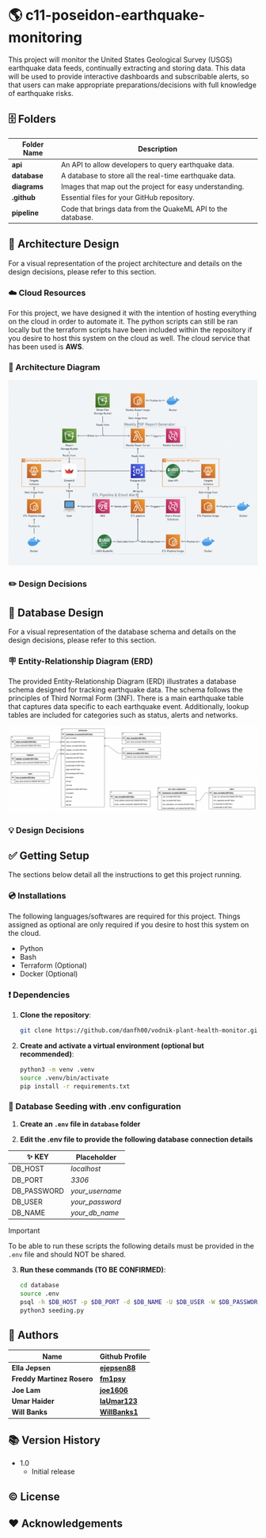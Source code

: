 # 🌎 c11-poseidon-earthquake-monitoring

This project will monitor the United States Geological Survey (USGS) earthquake data feeds, continually extracting and storing data. This data will be used to provide interactive dashboards  and subscribable alerts, so that users can make appropriate preparations/decisions with full knowledge of earthquake risks.

## 🗄️ Folders

| Folder Name | Description |
|---|---|
| **api** | An API to allow developers to query earthquake data. |
| **database** | A database to store all the real-time earthquake data. |
| **diagrams**  | Images that map out the project for easy understanding. |
| **.github** | Essential files for your GitHub repository. |
| **pipeline**  | Code that brings data from the QuakeML API to the database. |

## 📐 Architecture Design

For a visual representation of the project architecture and details on the design decisions, please refer to this section.

### ☁️ Cloud Resources
For this project, we have designed it with the intention of hosting everything on the cloud in order to automate it. The python scripts can still be ran locally but the terraform scripts have been included within the repository if you desire to host this system on the cloud as well. The cloud service that has been used is **AWS**.

### 📐 Architecture Diagram

![Architecture Diagram](https://github.com/fm1psy/c11-poseidon-earthquake-monitoring/blob/main/diagrams/architecture_diagram.png)

### ✏️ Design Decisions

## 📏 Database Design

For a visual representation of the database schema and details on the design decisions, please refer to this section.

### 🪧 Entity-Relationship Diagram (ERD)

The provided Entity-Relationship Diagram (ERD) illustrates a database schema designed for tracking earthquake data. The schema follows the principles of Third Normal Form (3NF). There is a main earthquake table that captures data specific to each earthquake event. Additionally, lookup tables are included for categories such as status, alerts and networks.

![ERD Diagram](https://github.com/fm1psy/c11-poseidon-earthquake-monitoring/blob/main/diagrams/erd_diagram.png)

### 💡 Design Decisions


## ✅ Getting Setup

The sections below detail all the instructions to get this project running.

### 💿 Installations
The following languages/softwares are required for this project. Things assigned as optional are only required if you desire to host this system on the cloud.
- Python
- Bash
- Terraform (Optional)
- Docker (Optional)

### ❗️ Dependencies

1. **Clone the repository**:
    ```bash
    git clone https://github.com/danfh00/vodnik-plant-health-monitor.git
    ```

2. **Create and activate a virtual environment (optional but recommended)**:
    ```bash
    python3 -m venv .venv
    source .venv/bin/activate
    pip install -r requirements.txt
    ```

### 🌱 Database Seeding with .env configuration

1. **Create an `.env` file in `database` folder**

2. **Edit the .env file to provide the following database connection details**

| ✨ KEY | Placeholder |
|---|---|
|  DB_HOST | _localhost_ |
|  DB_PORT  |  _3306_ |
|  DB_PASSWORD  |  *your_username*  |
|  DB_USER  |  *your_password*  |
|  DB_NAME  |  *your_db_name*  |


> [!IMPORTANT]  
> To be able to run these scripts the following details must be provided in the `.env` file and should NOT be shared.

3. **Run these commands (TO BE CONFIRMED)**:
    ```bash
    cd database
    source .env
    psql -h $DB_HOST -p $DB_PORT -d $DB_NAME -U $DB_USER -W $DB_PASSWORD -f schema.sql
    python3 seeding.py
    ```

## 📗 Authors

| Name | Github Profile |
|---|---|
| **Ella Jepsen** | **[ejepsen88](https://github.com/ejepsen88)**|
| **Freddy Martinez Rosero** | **[fm1psy](https://github.com/fm1psy)**|
| **Joe Lam** | **[joe1606](https://github.com/joe1606)** |
| **Umar Haider** | **[laUmar123](https://github.com/laUmar123)** |
| **Will Banks** | **[WillBanks1](https://github.com/WillBanks1)** |

## 📚 Version History
- 1.0
  - Initial release

## © License

## ❤️ Acknowledgements

